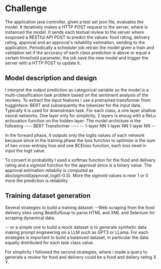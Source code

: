 # Challenge
The application java controller, given a test set json file, evaluates the model. It iteratively makes a HTTP POST request to the server, where is instanced the model. It sends each textual review to the server where exsposed a RESTful API POST to predict the values: food rating, delivery rating, approval and an approval's reliability estimation, sending to the application.
Periodically a scheduler job retrain the model given a train and validation set if the accuracy of each class prediction is above or equal a certain threshold parameter, the job save the new model and trigger the server with a HTTP POST to update it.

## Model description and design
I interpret the output prediction as categorical variable so the model is a multi-classification task problem based on the sentiment analysis of the reviews.
To extract the input features I use a pretrained transformer from hugginface: BERT and subsequently the tokenizer for the input data. Typically it is used for downstream task.
For each class, a one layer shallow neural networks. One layer only for simplicity, 2 layers is enoug with a ReLu actiovation function on the hidden layer.
The model archicture is the following
----        BERT Transformer          ----
-- 1-layer NN   1-layer NN   1-layer NN --

In the forward phase, it outputs only the logits values of each network because since in the training phase the loss function to optimize is the sum of two cross-entropy loss and one BCEloss function, each loss need in input the logit value.

To convert in probability I used a softmax function for the food and delivery rating and a sigmoid function for the approval since is a binary value. The approval estimation reliabiliy is computed as abs(sigmoid(approval_logit)-0.5). More the sigmoid values is near 1 or 0 more the prediction is reliability.


## Training dataset generation
Several strategies to build a training dataset:
--Web scraping from the food delivery sites using BeatifulSoup to parse HTML and XML and Selenium   for scraping dynamical data.

-- or a simple one to build a mock dataset is to generate synthetic data making prompt engineering on a LLM such as GPT3 or LLama.
For each strategies is important to build a balanced dataset, in particular the data equally distributed for each task class value.

For simplicity I followed the second strategies, where i made a query to generate a review for food and delivery could be a food and deliery rating X Y.





